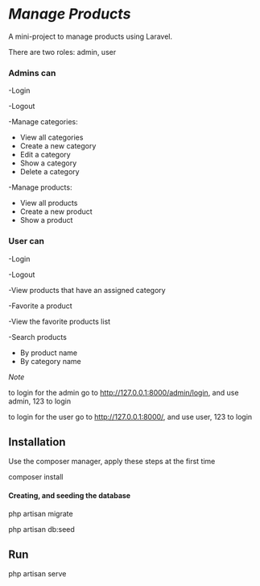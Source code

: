 # *Manage Products*

A mini-project to manage products using Laravel.

There are two roles: admin, user

### Admins can

-Login

-Logout

-Manage categories:

- View all categories
- Create a new category
- Edit a category
- Show a category
- Delete a category         

-Manage products:

- View all products
- Create a new product
- Show a product



### User can

-Login

-Logout

-View products that have an assigned category

-Favorite a product 

-View the favorite products list

-Search products

- By product name
- By category name



*Note*

to login for the admin go to http://127.0.0.1:8000/admin/login, and use admin, 123 to login

to login for the user go to http://127.0.0.1:8000/, and use user, 123 to login

## Installation

Use the composer manager, apply these steps at the first time

composer install

#### Creating, and seeding the database

php artisan migrate

php artisan db:seed

## Run

php artisan serve